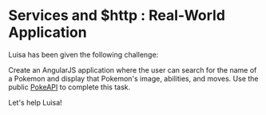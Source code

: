 # Services and $http : Real-World Application

Luisa has been given the following challenge:

Create an AngularJS application where the user can search for the name of a Pokemon and display that Pokemon's image, abilities, and moves. Use the public [PokeAPI](https://pokeapi.co/) to complete this task. 

Let's help Luisa!